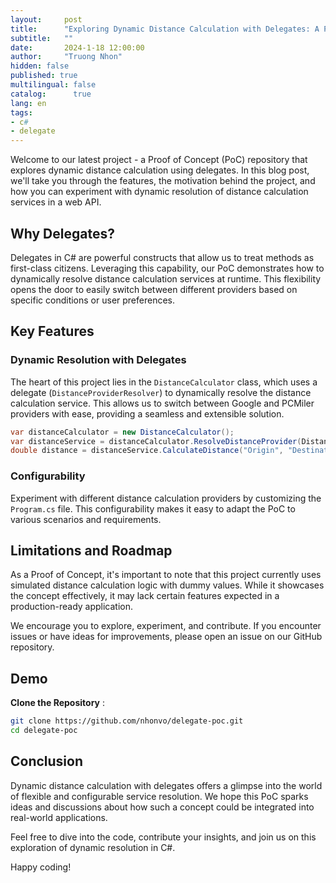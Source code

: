 ```yaml
---
layout:     post
title:      "Exploring Dynamic Distance Calculation with Delegates: A Proof of Concept"
subtitle:   ""
date:       2024-1-18 12:00:00
author:     "Truong Nhon"
hidden: false
published: true
multilingual: false
catalog:      true
lang: en
tags:
- c#
- delegate
---
```


Welcome to our latest project - a Proof of Concept (PoC) repository that explores dynamic distance calculation using delegates. In this blog post, we'll take you through the features, the motivation behind the project, and how you can experiment with dynamic resolution of distance calculation services in a web API.

## **Why Delegates?**

Delegates in C# are powerful constructs that allow us to treat methods as first-class citizens. Leveraging this capability, our PoC demonstrates how to dynamically resolve distance calculation services at runtime. This flexibility opens the door to easily switch between different providers based on specific conditions or user preferences.

## **Key Features**

### **Dynamic Resolution with Delegates**

The heart of this project lies in the `DistanceCalculator` class, which uses a delegate (`DistanceProviderResolver`) to dynamically resolve the distance calculation service. This allows us to switch between Google and PCMiler providers with ease, providing a seamless and extensible solution.

```csharp
var distanceCalculator = new DistanceCalculator();
var distanceService = distanceCalculator.ResolveDistanceProvider(DistanceProvider.Google);
double distance = distanceService.CalculateDistance("Origin", "Destination");
```

### **Configurability**

Experiment with different distance calculation providers by customizing the `Program.cs` file. This configurability makes it easy to adapt the PoC to various scenarios and requirements.

## **Limitations and Roadmap**

As a Proof of Concept, it's important to note that this project currently uses simulated distance calculation logic with dummy values. While it showcases the concept effectively, it may lack certain features expected in a production-ready application.

We encourage you to explore, experiment, and contribute. If you encounter issues or have ideas for improvements, please open an issue on our GitHub repository.

## Demo

**Clone the Repository** :

```bash
git clone https://github.com/nhonvo/delegate-poc.git
cd delegate-poc
```

## **Conclusion**

Dynamic distance calculation with delegates offers a glimpse into the world of flexible and configurable service resolution. We hope this PoC sparks ideas and discussions about how such a concept could be integrated into real-world applications.

Feel free to dive into the code, contribute your insights, and join us on this exploration of dynamic resolution in C#.

Happy coding!